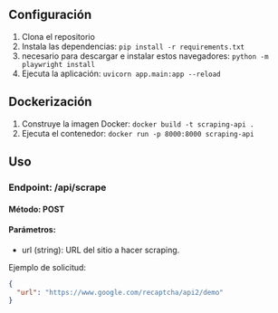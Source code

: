 ## Configuración

1. Clona el repositorio
2. Instala las dependencias: `pip install -r requirements.txt`
3. necesario para descargar e instalar estos navegadores: `python -m playwright install`
4. Ejecuta la aplicación: `uvicorn app.main:app --reload`

## Dockerización

1. Construye la imagen Docker: `docker build -t scraping-api .`
2. Ejecuta el contenedor: `docker run -p 8000:8000 scraping-api`

## Uso

### Endpoint: /api/scrape

#### Método: POST

#### Parámetros:

- url (string): URL del sitio a hacer scraping.

Ejemplo de solicitud:

```json
{
  "url": "https://www.google.com/recaptcha/api2/demo"
}
```
